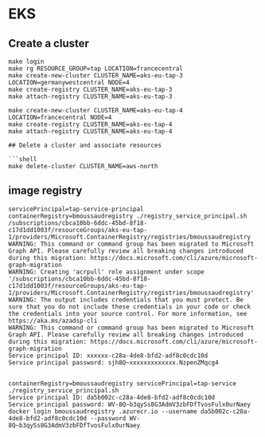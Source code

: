 # EKS


## Create a cluster     

```shell
make login
make rg RESOURCE_GROUP=tap LOCATION=francecentral
make create-new-cluster CLUSTER_NAME=aks-eu-tap-3 LOCATION=germanywestcentral NODE=4
make create-registry CLUSTER_NAME=aks-eu-tap-3
make attach-registry CLUSTER_NAME=aks-eu-tap-3
```

```
make create-new-cluster CLUSTER_NAME=aks-eu-tap-4 LOCATION=francecentral NODE=4
make create-registry CLUSTER_NAME=aks-eu-tap-4
make attach-registry CLUSTER_NAME=aks-eu-tap-4

## Delete a cluster and associate resources

```shell
make delete-cluster CLUSTER_NAME=aws-north 
```

## image registry




`````
servicePrincipal=tap-service-principal containerRegistry=bmoussaudregistry ./registry_service_principal.sh                                                                                                                                                       
/subscriptions/cbca10bb-6ddc-45bd-8f18-c17d1dd1003f/resourceGroups/aks-eu-tap-1/providers/Microsoft.ContainerRegistry/registries/bmoussaudregistry
WARNING: This command or command group has been migrated to Microsoft Graph API. Please carefully review all breaking changes introduced during this migration: https://docs.microsoft.com/cli/azure/microsoft-graph-migration
WARNING: Creating 'acrpull' role assignment under scope '/subscriptions/cbca10bb-6ddc-45bd-8f18-c17d1dd1003f/resourceGroups/aks-eu-tap-1/providers/Microsoft.ContainerRegistry/registries/bmoussaudregistry'
WARNING: The output includes credentials that you must protect. Be sure that you do not include these credentials in your code or check the credentials into your source control. For more information, see https://aka.ms/azadsp-cli
WARNING: This command or command group has been migrated to Microsoft Graph API. Please carefully review all breaking changes introduced during this migration: https://docs.microsoft.com/cli/azure/microsoft-graph-migration
Service principal ID: xxxxxx-c28a-4de8-bfd2-adf8c0cdc10d
Service principal password: sjh8Q~xxxxxxxxxxxxx.NzpenZMqcg4


containerRegistry=bmoussaudregistry servicePrincipal=tap-service ./registry_service_principal.sh
Service principal ID: da5b002c-c28a-4de8-bfd2-adf8c0cdc10d
Service principal password: WV-8Q~b3qySs8G3AdmV3zbFDfTvosFulx0urNaey
docker login bmoussaudregistry .azurecr.io --username da5b002c-c28a-4de8-bfd2-adf8c0cdc10d --password WV-8Q~b3qySs8G3AdmV3zbFDfTvosFulx0urNaey

`````


